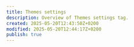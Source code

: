 ```yaml
---
title: Themes settings
description: Overview of Themes settings tag.
created: 2025-05-20T12:43:50Z+0200
modified: 2025-05-20T12:44:17Z+0200
publish: true
---
```

